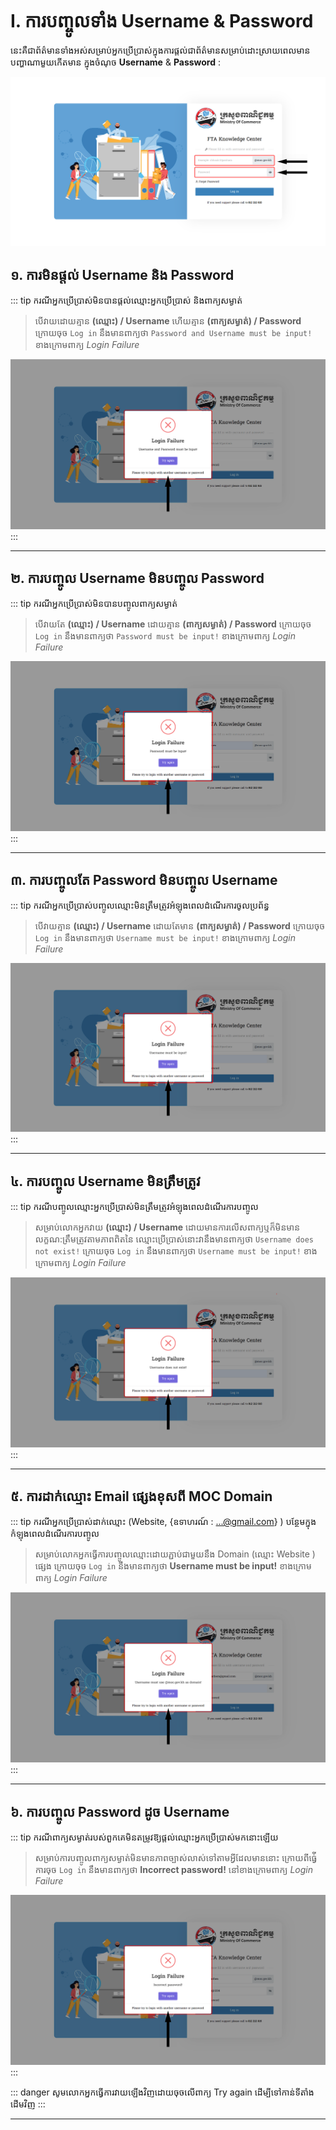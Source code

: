 # I. ការបញ្ចូលទាំង Username & Password 
នេះគឺជាព័ត៌មានទាំងអស់សម្រាប់អ្នកប្រើប្រាស់ក្នុងការផ្តល់ជាព័ត៌មានសម្រាប់ដោះស្រាយពេលមានបញ្ហាណាមួយកើតមាន ក្នុងចំណុច **Username** & **Password** :

![Pic ](./pictures/fIRST.png)

## ១. ការមិនផ្តល់ Username និង Password
::: tip ករណីអ្នកប្រើប្រាស់មិនបានផ្តល់ឈ្មោះអ្នកប្រើប្រាស់ និងពាក្យសម្ងាត់
 > បើវាយដោយគ្មាន **(ឈ្មោះ) / Username** ហើយគ្មាន **(ពាក្យសម្ងាត់) / Password** ក្រោយចុច `Log in` នឹងមានពាក្យថា `Password​ and Username must be input!` ខាងក្រោមពាក្យ *Login Failure*
  
![Pic ](./pictures/without-usernameandpassword.png)
:::
<hr>

## ២. ការបញ្ចូល Username មិនបញ្ចូល Password

::: tip ករណីអ្នកប្រើប្រាស់មិនបានបញ្ចូលពាក្យសម្ងាត់
 > បើវាយតែ **(ឈ្មោះ) / Username** ដោយគ្មាន **(ពាក្យសម្ងាត់) / Password** ក្រោយចុច `Log in` នឹងមានពាក្យថា `Password must be input!` ខាងក្រោមពាក្យ *Login Failure*
  
![Pic ](./pictures/havenamewithoutpassword.png)
:::
<hr>

## ៣. ការបញ្ចូលតែ Password មិនបញ្ចូល Username

::: tip ករណីអ្នកប្រើប្រាស់បញ្ចូលឈ្មោះមិនត្រឹមត្រូវអំឡុងពេលដំណើរការចូលប្រព័ន្ធ

 > បើវាយគ្មាន **(ឈ្មោះ) / Username** ដោយតែមាន **(ពាក្យសម្ងាត់) / Password** ក្រោយចុច `Log in` នឹងមានពាក្យថា `Username must be input!` ខាងក្រោមពាក្យ *Login Failure*

![Pic ](./pictures/usernamemustbeinput.png)
:::
<hr>

## ៤. ការបញ្ចូល Username មិនត្រឹមត្រូវ

::: tip ករណីបញ្ចូលឈ្មោះអ្នកប្រើប្រាស់មិនត្រឹមត្រូវអំឡុងពេលដំណើរការបញ្ចូល
 > សម្រាប់លោកអ្នកវាយ **(ឈ្មោះ) / Username** ដោយមានការលើសពាក្យឬក៏មិនមានលក្ខណ:ត្រឹមត្រូវតាមភាពពិតនៃ
 ឈ្មោះប្រើប្រាស់នោះវានឹងមានពាក្យថា `Username does not exist!` ក្រោយចុច `Log in` នឹងមានពាក្យថា `Username must be input!` ខាងក្រោមពាក្យ *Login Failure*

![Pic ](./pictures/users-enter-an-incorrect-username-during-the-login-process.png)
:::
<hr>

## ៥. ការដាក់ឈ្មោះ Email ផ្សេងខុសពី MOC Domain

::: tip ករណីអ្នកប្រើប្រាស់ដាក់ឈ្មោះ (Website, {ឧទាហរណ៍ : ...@gmail.com} ) បន្ថែមក្នុងកំឡុងពេលដំណើរការបញ្ចូល
 >សម្រាប់លោកអ្នកធ្វើការបញ្ចូលឈ្មោះដោយភ្ជាប់ជាមួយនឹង Domain (ឈ្មោះ Website ) ផ្សេង ក្រោយចុច `Log in` នឹងមានពាក្យថា **Username must be input!** ខាងក្រោមពាក្យ *Login Failure*

 ![Pic ](./pictures/Create-a-login-system-that-accepts-usernames-from-alternative-domains-during-the-input-process.png)
:::
<hr>

## ៦. ការបញ្ចូល Password ដូច Username

::: tip ករណីពាក្យសម្ងាត់របស់ពួកគេមិនតម្រូវឱ្យផ្តល់ឈ្មោះអ្នកប្រើប្រាស់មកនោះឡើយ
 >សម្រាប់ការបញ្ចូលពាក្យសម្ងាត់មិនមានភាពច្បាស់លាស់ទៅតាមអ្វីដែលមាននោះ ក្រោយពីធ្វ់ើការចុច `Log in` នឹងមានពាក្យថា **Incorrect password!** នៅខាងក្រោមពាក្យ *Login Failure*

 ![Pic ](./pictures/users-input-an-incorrect-password-during-the-login-process.png  )
:::

::: danger សូមលោកអ្នកធ្វើការវាយឡើងវិញដោយចុចលើពាក្យ​ Try again ដើម្បីទៅកាន់ទីតាំងដើមវិញ
:::

<hr>